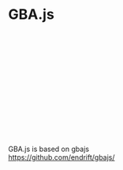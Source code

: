 # GBA.js

<br><br><br><br><br>



<br><br><br><br><br>

<br>

GBA.js is based on gbajs    
https://github.com/endrift/gbajs/
